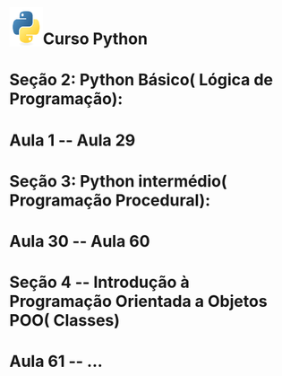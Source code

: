 <img align="left" alt="" height="70" width="60" src="https://raw.githubusercontent.com/devicons/devicon/master/icons/python/python-original.svg">
<h1>Curso Python</h1>
<h1>Seção 2: Python Básico( Lógica de Programação):</h1>
<h1>Aula 1 -- Aula 29</h1>
<h1>Seção 3: Python intermédio( Programação Procedural):</h1>
<h1>Aula 30 -- Aula 60</h1>
<h1>Seção 4 -- Introdução à Programação Orientada a Objetos POO( Classes)</h1>
<h1>Aula 61 -- ...</h1>